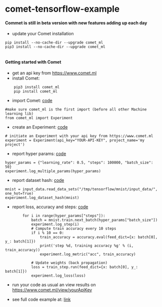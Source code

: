 # comet-tensorflow-example

#### Commet is still in beta version with new features adding up each day
   * update your Comet installation
```
pip install --no-cache-dir --upgrade comet_ml
pip3 install --no-cache-dir --upgrade comet_ml
    
```

#### Getting started with Comet
   * get an api key from https://www.comet.ml
   * install Comet:
```
    pip3 install comet_ml
    pip install comet_ml
```

   * import Comet:  [code](https://github.com/comet-ml/comet-tensorflow-example/blob/master/comet_tensorflow_example.py#L11)
```
#make sure comet_ml is the first import (before all other Machine learning lib)
from comet_ml import Experiment
```
   * create an Experiment: [code](https://github.com/comet-ml/comet-tensorflow-example/blob/master/comet_tensorflow_example.py#L45)
```
# initiate an Experiment with your api key from https://www.comet.ml
experiment = Experiment(api_key="YOUR-API-KEY", project_name='my project')
```
+ report hyper params: [code](https://github.com/comet-ml/comet-tensorflow-example/blob/master/comet_tensorflow_example.py#L46)
```
hyper_params = {"learning_rate": 0.5, "steps": 100000, "batch_size": 50}
experiment.log_multiple_params(hyper_params)
```
+ report dataset hash: [code](https://github.com/comet-ml/comet-tensorflow-example/blob/master/comet_tensorflow_example.py#L47)
```
mnist = input_data.read_data_sets("/tmp/tensorflow/mnist/input_data/", one_hot=True)
experiment.log_dataset_hash(mnist)
```
+ report loss, accuracy and steps: [code](https://github.com/comet-ml/comet-tensorflow-example/blob/master/comet_tensorflow_example.py#L53-L64)
```
        for i in range(hyper_params["steps"]):
            batch = mnist.train.next_batch(hyper_params["batch_size"])
            experiment.log_step(i)
            # Compute train accuracy every 10 steps
            if i % 10 == 0:
                train_accuracy = accuracy.eval(feed_dict={x: batch[0], y_: batch[1]})
                print('step %d, training accuracy %g' % (i, train_accuracy))
                experiment.log_metric("acc", train_accuracy)

            # Update weights (back propagation)
            loss = train_step.run(feed_dict={x: batch[0], y_: batch[1]})
            experiment.log_loss(loss)
```

   * run your code as usual an view results on https://www.comet.ml/view/yourApiKey

   * see full code example at: [link](https://github.com/comet-ml/comet-tensorflow-example/blob/master/comet_tensorflow_example.py)
